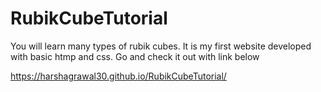 # RubikCubeTutorial
You will  learn many types of rubik cubes.
It is my first website developed with basic htmp and css.
Go and check it out with link below

https://harshagrawal30.github.io/RubikCubeTutorial/
